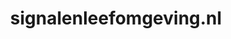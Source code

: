 ---
layout: post
title:  "signalenleefomgeving.nl"
internal_url:  "/data/signalenleefomgeving.nl.html"
categories: dutchgov
---